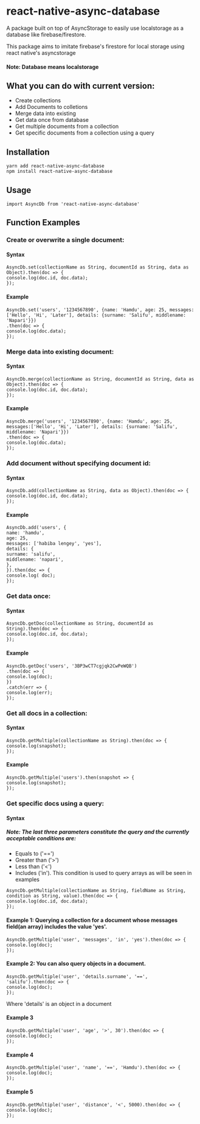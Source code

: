 # react-native-async-database

A package built on top of AsyncStorage to easily use localstorage as a database like firebase/firestore.

This package aims to imitate firebase's firestore for local storage using react native's asyncstorage

#### Note: Database means localstorage

## What you can do with current version:

- Create collections
- Add Documents to colletions
- Merge data into existing
- Get data once from database
- Get multiple documents from a collection
- Get specific documents from a collection using a query

## Installation

```
yarn add react-native-async-database
npm install react-native-async-database
```

## Usage

```
import AsyncDb from 'react-native-async-database'
```

## Function Examples

### Create or overwrite a single document:

#### Syntax

```
AsyncDb.set(collectionName as String, documentId as String, data as Object).then(doc => {
console.log(doc.id, doc.data);
});
```

#### Example

```
AsyncDb.set('users', '1234567890', {name: 'Hamdu', age: 25, messages:['Hello', 'Hi', 'Later'], details: {surname: 'Salifu', middlename: 'Napari'}})
.then(doc => {
console.log(doc.data);
});
```

### Merge data into existing document:

#### Syntax

```
AsyncDb.merge(collectionName as String, documentId as String, data as Object).then(doc => {
console.log(doc.id, doc.data);
});
```

#### Example

```
AsyncDb.merge('users', '1234567890', {name: 'Hamdu', age: 25, messages:['Hello', 'Hi', 'Later'], details: {surname: 'Salifu', middlename: 'Napari'}})
.then(doc => {
console.log(doc.data);
});
```

### Add document without specifying document id:

#### Syntax

```
AsyncDb.add(collectionName as String, data as Object).then(doc => {
console.log(doc.id, doc.data);
});
```

#### Example

```
AsyncDb.add('users', {
name: 'hamdu',
age: 25,
messages: ['habiba lengey', 'yes'],
details: {
surname: 'salifu',
middlename: 'napari',
},
}).then(doc => {
console.log( doc);
});
```

### Get data once:

#### Syntax

```
AsyncDb.getDoc(collectionName as String, documentId as String).then(doc => {
console.log(doc.id, doc.data);
});
```

#### Example

```
AsyncDb.getDoc('users', '3BP3wCT7cgjqk2CwPeWQB')
.then(doc => {
console.log(doc);
})
.catch(err => {
console.log(err);
});
```

### Get all docs in a collection:

#### Syntax

```
AsyncDb.getMultiple(collectionName as String).then(doc => {
console.log(snapshot);
});
```

#### Example

```
AsyncDb.getMultiple('users').then(snapshot => {
console.log(snapshot);
});
```

### Get specific docs using a query:

#### Syntax

##### Note: The last three parameters constitute the query and the currently acceptable conditions are:

- Equals to ('==')
- Greater than ('>')
- Less than ('<')
- Includes ('in'). This condition is used to query arrays as will be seen in examples

```
AsyncDb.getMultiple(collectionName as String, fieldName as String, condition as String, value).then(doc => {
console.log(doc.id, doc.data);
});
```

#### Example 1: Querying a collection for a document whose messages field(an array) includes the value 'yes'.

```
AsyncDb.getMultiple('user', 'messages', 'in', 'yes').then(doc => {
console.log(doc);
});
```

#### Example 2: You can also query objects in a document.

```
AsyncDb.getMultiple('user', 'details.surname', '==', 'salifu').then(doc => {
console.log(doc);
});
```

Where 'details' is an object in a document

#### Example 3

```
AsyncDb.getMultiple('user', 'age', '>', 30').then(doc => {
console.log(doc);
});
```

#### Example 4

```
AsyncDb.getMultiple('user', 'name', '==', 'Hamdu').then(doc => {
console.log(doc);
});
```

#### Example 5

```
AsyncDb.getMultiple('user', 'distance', '<', 5000).then(doc => {
console.log(doc);
});
```
